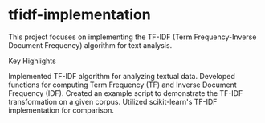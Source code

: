 # tfidf-implementation
This project focuses on implementing the TF-IDF (Term Frequency-Inverse Document Frequency) algorithm for text analysis.

Key Highlights

Implemented TF-IDF algorithm for analyzing textual data.
Developed functions for computing Term Frequency (TF) and Inverse Document Frequency (IDF).
Created an example script to demonstrate the TF-IDF transformation on a given corpus.
Utilized scikit-learn's TF-IDF implementation for comparison.
